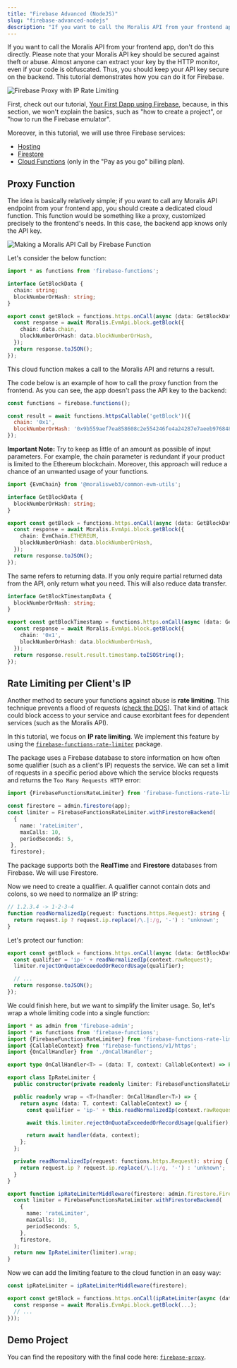 ```yaml
---
title: "Firebase Advanced (NodeJS)"
slug: "firebase-advanced-nodejs"
description: "If you want to call the Moralis API from your frontend app, don't do this directly. Please note that your Moralis API key should be secured against theft or abuse. Almost anyone can extract your key by the HTTP monitor, even if your code is obfuscated. Thus, you should keep your API key secure on the backend. This tutorial demonstrates how you can do it for Firebase."
---
```


If you want to call the Moralis API from your frontend app, don't do this directly. Please note that your Moralis API key should be secured against theft or abuse. Almost anyone can extract your key by the HTTP monitor, even if your code is obfuscated. Thus, you should keep your API key secure on the backend. This tutorial demonstrates how you can do it for Firebase.

![Firebase Proxy with IP Rate Limiting](/img/content/2815daf-firebase-proxy.gif)

First, check out our tutorial, [Your First Dapp using Firebase](/streams-api/integrations/firebase), because, in this section, we won't explain the basics, such as "how to create a project", or "how to run the Firebase emulator".

Moreover, in this tutorial, we will use three Firebase services:

- [Hosting](https://firebase.google.com/docs/hosting)
- [Firestore](https://firebase.google.com/docs/firestore)
- [Cloud Functions](https://firebase.google.com/docs/functions) (only in the "Pay as you go" billing plan).

## Proxy Function

The idea is basically relatively simple; if you want to call any Moralis API endpoint from your frontend app, you should create a dedicated cloud function. This function would be something like a proxy, customized precisely to the frontend's needs. In this case, the backend app knows only the API key.

![Making a Moralis API Call by Firebase Function](/img/content/01e806d-moralis-firebase-proxy-call.webp)

Let's consider the below function:

```typescript functions/src/index.ts
import * as functions from 'firebase-functions';

interface GetBlockData {
  chain: string;
  blockNumberOrHash: string;
}

export const getBlock = functions.https.onCall(async (data: GetBlockData) => {
  const response = await Moralis.EvmApi.block.getBlock({
    chain: data.chain,
    blockNumberOrHash: data.blockNumberOrHash,
  });
  return response.toJSON();
});
```



This cloud function makes a call to the Moralis API and returns a result.

The code below is an example of how to call the proxy function from the frontend. As you can see, the app doesn't pass the API key to the backend:

```javascript hosting/index.html
const functions = firebase.functions();

const result = await functions.httpsCallable('getBlock')({
  chain: '0x1',
  blockNumberOrHash: '0x9b559aef7ea858608c2e554246fe4a24287e7aeeb976848df2b9a2531f4b9171',
});
```



**Important Note:** Try to keep as little of an amount as possible of input parameters. For example, the chain parameter is redundant if your product is limited to the Ethereum blockchain. Moreover, this approach will reduce a chance of an unwanted usage of your functions.

```typescript functions/src/index.ts
import {EvmChain} from '@moralisweb3/common-evm-utils';

interface GetBlockData {
  blockNumberOrHash: string;
}

export const getBlock = functions.https.onCall(async (data: GetBlockData) => {
  const response = await Moralis.EvmApi.block.getBlock({
    chain: EvmChain.ETHEREUM,
    blockNumberOrHash: data.blockNumberOrHash,
  });
  return response.toJSON();
});
```



The same refers to returning data. If you only require partial returned data from the API, only return what you need. This will also reduce data transfer.

```typescript functions/src/index.ts
interface GetBlockTimestampData {
  blockNumberOrHash: string;
}

export const getBlockTimestamp = functions.https.onCall(async (data: GetBlockTimestampData) => {
  const response = await Moralis.EvmApi.block.getBlock({
    chain: '0x1',
    blockNumberOrHash: data.blockNumberOrHash,
  });
  return response.result.result.timestamp.toISOString();
});
```



## Rate Limiting per Client's IP

Another method to secure your functions against abuse is **rate limiting**. This technique prevents a flood of requests ([check the DOS](https://en.wikipedia.org/wiki/Denial-of-service_attack)). That kind of attack could block access to your service and cause exorbitant fees for dependent services (such as the Moralis API).

In this tutorial, we focus on **IP rate limiting**. We implement this feature by using the [`firebase-functions-rate-limiter`](https://github.com/Jblew/firebase-functions-rate-limiter) package.

The package uses a Firebase database to store information on how often some qualifier (such as a client's IP) requests the service. We can set a limit of requests in a specific period above which the service blocks requests and returns the `Too Many Requests HTTP` error:

```ts
import {FirebaseFunctionsRateLimiter} from 'firebase-functions-rate-limiter';

const firestore = admin.firestore(app);
const limiter = FirebaseFunctionsRateLimiter.withFirestoreBackend(
  {
    name: 'rateLimiter',
    maxCalls: 10,
    periodSeconds: 5,
 },
 firestore);
```



The package supports both the **RealTime** and **Firestore** databases from Firebase. We will use Firestore.

Now we need to create a qualifier. A qualifier cannot contain dots and colons, so we need to normalize an IP string:

```ts
// 1.2.3.4 -> 1-2-3-4
function readNormalizedIp(request: functions.https.Request): string {
  return request.ip ? request.ip.replace(/\.|:/g, '-') : 'unknown';
}
```



Let's protect our function:

```typescript functions/src/index.ts
export const getBlock = functions.https.onCall(async (data: GetBlockData) => {
  const qualifier = 'ip-' + readNormalizedIp(context.rawRequest);
  limiter.rejectOnQuotaExceededOrRecordUsage(qualifier);

  // ...
  return response.toJSON();
});
```



We could finish here, but we want to simplify the limiter usage. So, let's wrap a whole limiting code into a single function:

```typescript functions/src/middlewares/IpRateLimiter.ts
import * as admin from 'firebase-admin';
import * as functions from 'firebase-functions';
import {FirebaseFunctionsRateLimiter} from 'firebase-functions-rate-limiter';
import {CallableContext} from 'firebase-functions/v1/https';
import {OnCallHandler} from './OnCallHandler';

export type OnCallHandler<T> = (data: T, context: CallableContext) => Promise<unknown>;

export class IpRateLimiter {
  public constructor(private readonly limiter: FirebaseFunctionsRateLimiter) {}

  public readonly wrap = <T>(handler: OnCallHandler<T>) => {
    return async (data: T, context: CallableContext) => {
      const qualifier = 'ip-' + this.readNormalizedIp(context.rawRequest);

      await this.limiter.rejectOnQuotaExceededOrRecordUsage(qualifier);

      return await handler(data, context);
    };
  };

  private readNormalizedIp(request: functions.https.Request): string {
    return request.ip ? request.ip.replace(/\.|:/g, '-') : 'unknown';
  }
}

export function ipRateLimiterMiddleware(firestore: admin.firestore.Firestore) {
  const limiter = FirebaseFunctionsRateLimiter.withFirestoreBackend(
    {
      name: 'rateLimiter',
      maxCalls: 10,
      periodSeconds: 5,
    },
    firestore,
  );
  return new IpRateLimiter(limiter).wrap;
}
```



Now we can add the limiting feature to the cloud function in an easy way:

```typescript functions/src/index.ts
const ipRateLimiter = ipRateLimiterMiddleware(firestore);

export const getBlock = functions.https.onCall(ipRateLimiter(async (data: GetBlockData) => {
  const response = await Moralis.EvmApi.block.getBlock(...);
  // ...
}));
```



## Demo Project

You can find the repository with the final code here: [`firebase-proxy`](https://github.com/MoralisWeb3/Moralis-JS-SDK/tree/main/demos/firebase-proxy).